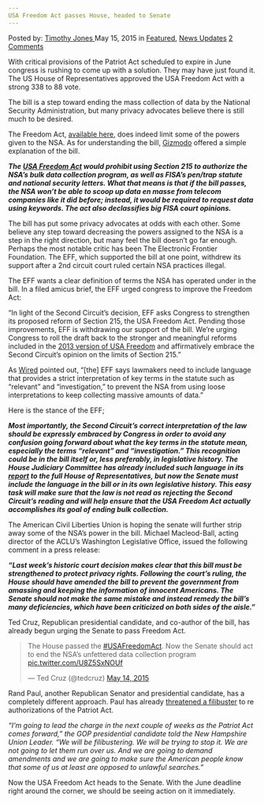 ```yaml
---
USA Freedom Act passes House, headed to Senate
---
```

<article class="post-listing post-10311 post type-post status-publish format-standard has-post-thumbnail hentry  tag-act tag-freedom tag-headed tag-house tag-passes tag-senate tag-usa">
    <div class="post-inner">
        <span>Posted by: <a href="https://www.deepdotweb.com/author/timothyjones/" title="">Timothy Jones </a></span>
    <span>May 15, 2015</span>
    <span>in <a href="https://www.deepdotweb.com/category/deepdot-news/" rel="category tag">Featured</a>, <a href="https://www.deepdotweb.com/category/news-updates/" rel="category tag">News Updates</a></span>
    <span><a href="https://www.deepdotweb.com/2015/05/15/usa-freedom-act-passes-house-headed-to-senate/#comments">2 Comments</a></span>
    </p>
    <div class="clear"></div>
    <div class="entry">
    <p>With critical provisions of the Patriot Act scheduled to expire in June congress is rushing to come up with a solution. They may have just found it. The US House of Representatives approved the USA Freedom Act with a strong 338 to 88 vote.</p>
    <p>The bill is a step toward ending the mass collection of data by the National Security Administration, but many privacy advocates believe there is still much to be desired.</p>
    <p>The Freedom Act, <a href="http://www.scribd.com/doc/263426017/USA-Freedom-Act-of-2015" target="_blank">available here</a>, does indeed limit some of the powers given to the NSA. As for understanding the bill, <a href="http://gizmodo.com/house-committee-votes-to-reform-usa-patriot-act-with-us-1700758645" target="_blank">Gizmodo</a> offered a simple explanation of the bill.</p>
    <p><em><strong>The <a href="http://www.scribd.com/doc/263426017/USA-Freedom-Act-of-2015" target="_blank">USA Freedom Act</a> would prohibit using Section 215 to authorize the NSA’s bulk data collection program, as well as FISA’s pen/trap statute and national security letters. What that means is that if the bill passes, the NSA won’t be able to scoop up data en masse from telecom companies like it did before; instead, it would be required to request data using keywords. The act also declassifies big FISA court opinions. </strong></em></p>
    <p>The bill has put some privacy advocates at odds with each other. Some believe any step toward decreasing the powers assigned to the NSA is a step in the right direction, but many feel the bill doesn&#8217;t go far enough. Perhaps the most notable critic has been The Electronic Frontier Foundation. The EFF, which supported the bill at one point, withdrew its support after a 2nd circuit court ruled certain NSA practices illegal.</p>
    <p>The EFF wants a clear definition of terms the NSA has operated under in the bill. In a filed amicus brief, the EFF urged congress to improve the Freedom Act:</p>
    <p>“In light of the Second Circuit’s decision, EFF asks Congress to strengthen its proposed reform of Section 215, the USA Freedom Act. Pending those improvements, EFF is withdrawing our support of the bill. We’re urging Congress to roll the draft back to the stronger and meaningful reforms included in the <a href="https://www.eff.org/deeplinks/2013/11/floor-not-ceiling-supporting-usa-freedom-act-step-towards-less-surveillance" target="_blank">2013 version of USA Freedom</a> and affirmatively embrace the Second Circuit’s opinion on the limits of Section 215.”</p>
    <p>As <a href="http://www.wired.com/2015/05/house-passes-usa-freedom-act/" target="_blank">Wired</a> pointed out, “[the] EFF says lawmakers need to include language that provides a strict interpretation of key terms in the statute such as “relevant” and “investigation,” to prevent the NSA from using loose interpretations to keep collecting massive amounts of data.”</p>
    <p>Here is the stance of the EFF;</p>
    <p><em><strong>Most importantly, the Second Circuit’s correct interpretation of the law should be expressly embraced by Congress in order to avoid any confusion going forward about what the key terms in the statute mean, especially the terms “relevant” and “investigation.” This recognition could be in the bill itself or, less preferably, in legislative history. The House Judiciary Committee has already included such language in its <a href="https://web.archive.org/web/20150511183405/https://www.congress.gov/congressional-report/114th-congress/house-report/109/1" target="_blank">report</a> to the full House of Representatives, but now the Senate must include the language in the bill or in its own legislative history. This easy task will make sure that the law is not read as rejecting the Second Circuit’s reading and will help ensure that the USA Freedom Act actually accomplishes its goal of ending bulk collection.</strong></em></p>
    <p>The American Civil Liberties Union is hoping the senate will further strip away some of the NSA&#8217;s power in the bill. Michael Macleod-Ball, acting director of the ACLU’s Washington Legislative Office, issued the following comment in a press release:</p>
    <p><em><strong>“Last week’s historic court decision makes clear that this bill must be strengthened to protect privacy rights. Following the court’s ruling, the House should have amended the bill to prevent the government from amassing and keeping the information of innocent Americans. The Senate should not make the same mistake and instead remedy the bill’s many deficiencies, which have been criticized on both sides of the aisle.”</strong></em></p>
    <p>Ted Cruz, Republican presidential candidate, and co-author of the bill, has already begun urging the Senate to pass Freedom Act.</p>
    <blockquote class="twitter-tweet" lang="en">
    <p dir="ltr" lang="en">The House passed the <a href="https://twitter.com/hashtag/USAFreedomAct?src=hash">#USAFreedomAct</a>. Now the Senate should act to end the NSA&#8217;s unfettered data collection program <a href="http://t.co/U8Z5SxNOUf">pic.twitter.com/U8Z5SxNOUf</a></p>
    <p>— Ted Cruz (@tedcruz) <a href="https://twitter.com/tedcruz/status/598884568712654848">May 14, 2015</a></p></blockquote>
    <p><script src="//platform.twitter.com/widgets.js" async="" charset="utf-8"></script></p>
    <p>Rand Paul, another Republican Senator and presidential candidate, has a completely different approach. Paul has already <a href="http://thehill.com/policy/technology/241635-rand-paul-threatens-patriot-act-filibuster" target="_blank">threatened a filibuster</a> to re authorizations of the Patriot Act.</p>
    <p><em>&#8220;I&#8217;m going to lead the charge in the next couple of weeks as the Patriot Act comes forward,&#8221; the GOP presidential candidate told the New Hampshire Union Leader. &#8220;We will be filibustering. We will be trying to stop it. We are not going to let them run over us. And we are going to demand amendments and we are going to make sure the American people know that some of us at least are opposed to unlawful searches.&#8221;</em></p>
    <p>Now the USA Freedom Act heads to the Senate. With the June deadline right around the corner, we should be seeing action on it immediately.</p>
    </div>
    <span style="display:none"><a href="https://www.deepdotweb.com/tag/act/" rel="tag">act</a> <a href="https://www.deepdotweb.com/tag/freedom/" rel="tag">freedom</a> <a href="https://www.deepdotweb.com/tag/headed/" rel="tag">headed</a> <a href="https://www.deepdotweb.com/tag/house/" rel="tag">house</a> <a href="https://www.deepdotweb.com/tag/passes/" rel="tag">passes</a> <a href="https://www.deepdotweb.com/tag/senate/" rel="tag">senate</a> <a href="https://www.deepdotweb.com/tag/usa/" rel="tag">usa</a></span> <span style="display:none" class="updated">2015-05-15</span>
    <div style="display:none" class="vcard author" itemprop="author" itemscope itemtype="http://schema.org/Person"><strong class="fn" itemprop="name"><a href="https://www.deepdotweb.com/author/timothyjones/" title="Posts by Timothy Jones" rel="author">Timothy Jones</a></strong></div>
    </div>
</article>

